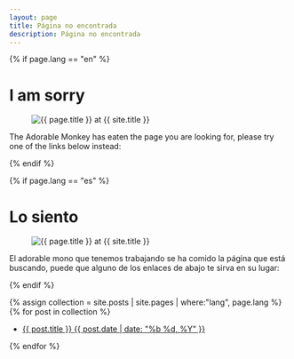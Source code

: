 ```yaml
---
layout: page
title: Página no encontrada
description: Página no encontrada
---
```


{% if page.lang == "en" %}

<div class="text-center">

<h1>I am sorry</h1>
  <figure>
    <img src="{{ site.url }}/images/404.jpg" alt="{{ page.title }} at {{ site.title }}">
  </figure>

  The Adorable Monkey has eaten the page you are looking for,
  please try one of the links below instead:

</div>

{% endif %}

{% if page.lang == "es" %}

<div class="text-center">
<h1>Lo siento</h1>

  <figure>
    <img src="{{ site.url }}/images/404.jpg" alt="{{ page.title }} at {{ site.title }}">
  </figure>

El adorable mono que tenemos trabajando se ha comido la página que está buscando,
puede que alguno de los enlaces de abajo te sirva en su lugar:

</div>

{% endif %}

{% assign collection = site.posts | site.pages | where:"lang", page.lang %}
{% for post in collection %}
   <ul class="post-list">
    <li>
    <article>
    <a href="{{ site.url }}{{ post.url }}">
    {{ post.title }}
    <span class="entry-date">
    <time datetime="{{ post.date | date_to_xmlschema }}">{{ post.date | date: "%b %d, %Y" }}</time>
    </span>
    </a>
    </article>
    </li>
  </ul>
{% endfor %}